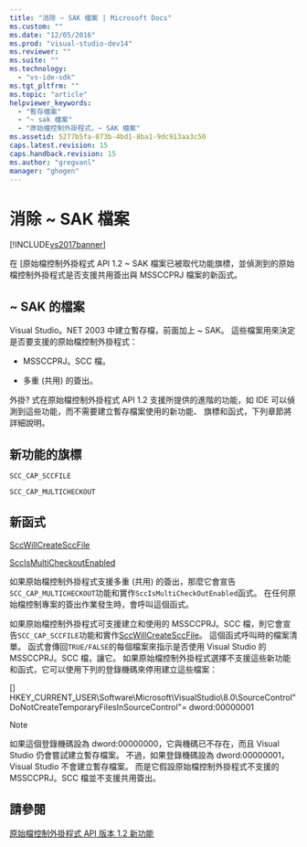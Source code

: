 ```yaml
---
title: "消除 ~ SAK 檔案 | Microsoft Docs"
ms.custom: ""
ms.date: "12/05/2016"
ms.prod: "visual-studio-dev14"
ms.reviewer: ""
ms.suite: ""
ms.technology: 
  - "vs-ide-sdk"
ms.tgt_pltfrm: ""
ms.topic: "article"
helpviewer_keywords: 
  - "暫存檔案"
  - "~ sak 檔案"
  - "原始檔控制外掛程式，~ SAK 檔案"
ms.assetid: 5277b5fa-073b-4bd1-8ba1-9dc913aa3c50
caps.latest.revision: 15
caps.handback.revision: 15
ms.author: "gregvanl"
manager: "ghogen"
---
```

# 消除 ~ SAK 檔案
[!INCLUDE[vs2017banner](../../code-quality/includes/vs2017banner.md)]

在 \[原始檔控制外掛程式 API 1.2 ~ SAK 檔案已被取代功能旗標，並偵測到的原始檔控制外掛程式是否支援共用簽出與 MSSCCPRJ 檔案的新函式。  
  
## ~ SAK 的檔案  
 Visual Studio。NET 2003 中建立暫存檔，前面加上 ~ SAK。  這些檔案用來決定是否要支援的原始檔控制外掛程式：  
  
-   MSSCCPRJ。SCC 檔。  
  
-   多重 \(共用\) 的簽出。  
  
 外掛? 式在原始檔控制外掛程式 API 1.2 支援所提供的進階的功能，如 IDE 可以偵測到這些功能，而不需要建立暫存檔案使用的新功能、 旗標和函式，下列章節將詳細說明。  
  
## 新功能的旗標  
 `SCC_CAP_SCCFILE`  
  
 `SCC_CAP_MULTICHECKOUT`  
  
## 新函式  
 [SccWillCreateSccFile](../../extensibility/sccwillcreatesccfile-function.md)  
  
 [SccIsMultiCheckoutEnabled](../../extensibility/sccismulticheckoutenabled-function.md)  
  
 如果原始檔控制外掛程式支援多重 \(共用\) 的簽出，那麼它會宣告`SCC_CAP_MULTICHECKOUT`功能和實作`SccIsMultiCheckOutEnabled`函式。  在任何原始檔控制專案的簽出作業發生時，會呼叫這個函式。  
  
 如果原始檔控制外掛程式可支援建立和使用的 MSSCCPRJ。SCC 檔，則它會宣告`SCC_CAP_SCCFILE`功能和實作[SccWillCreateSccFile](../../extensibility/sccwillcreatesccfile-function.md)。  這個函式呼叫時的檔案清單。  函式會傳回`TRUE/FALSE`的每個檔案來指示是否使用 Visual Studio 的 MSSCCPRJ。SCC 檔，讓它。  如果原始檔控制外掛程式選擇不支援這些新功能和函式，它可以使用下列的登錄機碼來停用建立這些檔案：  
  
 \[\] HKEY\_CURRENT\_USER\\Software\\Microsoft\\VisualStudio\\8.0\\SourceControl"DoNotCreateTemporaryFilesInSourceControl"\= dword:00000001  
  
> [!NOTE]
>  如果這個登錄機碼設為 dword:00000000，它與機碼已不存在，而且 Visual Studio 仍會嘗試建立暫存檔案。  不過，如果登錄機碼設為 dword:00000001，Visual Studio 不會建立暫存檔案。  而是它假設原始檔控制外掛程式不支援的 MSSCCPRJ。SCC 檔並不支援共用簽出。  
  
## 請參閱  
 [原始檔控制外掛程式 API 版本 1.2 新功能](../../extensibility/internals/what-s-new-in-the-source-control-plug-in-api-version-1-2.md)